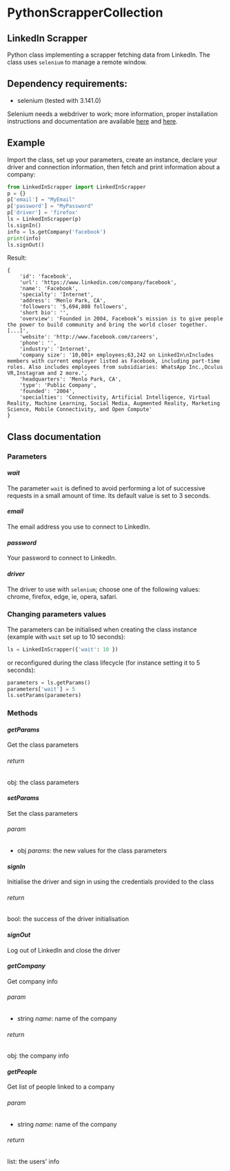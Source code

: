 # PythonScrapperCollection

## LinkedIn Scrapper

Python class implementing a scrapper fetching data from LinkedIn. The class uses `selenium` to manage a remote window.

## Dependency requirements:

* selenium (tested with 3.141.0)

Selenium needs a webdriver to work; more information, proper installation instructions and documentation are available [here](https://selenium-python.readthedocs.io/installation.html) and [here](https://pythonspot.com/selenium-webdriver/).

## Example

Import the class, set up your parameters, create an instance, declare your driver and connection information, then fetch and print information about a company:

```python
from LinkedInScrapper import LinkedInScrapper
p = {}
p['email'] = "MyEmail"
p['password'] = "MyPassword"
p['driver'] = 'firefox'
ls = LinkedInScrapper(p)
ls.signIn()
info = ls.getCompany('facebook')
print(info)
ls.signOut()
```

Result:

```
{
    'id': 'facebook', 
    'url': 'https://www.linkedin.com/company/facebook', 
    'name': 'Facebook', 
    'specialty': 'Internet', 
    'address': 'Menlo Park, CA', 
    'followers': '5,694,808 followers', 
    'short bio': '', 
    'overview': 'Founded in 2004, Facebook’s mission is to give people the power to build community and bring the world closer together. [...]',
    'website': 'http://www.facebook.com/careers', 
    'phone': '', 
    'industry': 'Internet', 
    'company size': '10,001+ employees;63,242 on LinkedIn\nIncludes members with current employer listed as Facebook, including part-time roles. Also includes employees from subsidiaries: WhatsApp Inc.,Oculus VR,Instagram and 2 more.',
    'headquarters': 'Menlo Park, CA', 
    'type': 'Public Company', 
    'founded': '2004', 
    'specialties': 'Connectivity, Artificial Intelligence, Virtual Reality, Machine Learning, Social Media, Augmented Reality, Marketing Science, Mobile Connectivity, and Open Compute'
}
```

## Class documentation

### Parameters

#### _wait_

The parameter `wait` is defined to avoid performing a lot of successive requests in a small amount of time. Its default value is set to 3 seconds.

#### _email_

The email address you use to connect to LinkedIn.

#### _password_

Your password to connect to LinkedIn.

#### _driver_

The driver to use with `selenium`; choose one of the following values: chrome, firefox, edge, ie, opera, safari.


### Changing parameters values

The parameters can be initialised when creating the class instance (example with `wait` set up to 10 seconds):

```python
ls = LinkedInScrapper({'wait': 10 })
```

or reconfigured during the class lifecycle (for instance setting it to 5 seconds):

```python
parameters = ls.getParams()
parameters['wait'] = 5
ls.setParams(parameters)
```

### Methods

#### _getParams_

Get the class parameters

###### return
obj: the class parameters


#### _setParams_

Set the class parameters

###### param 
* obj *params*: the new values for the class parameters


#### _signIn_

Initialise the driver and sign in using the credentials provided to the class

###### return
bool: the success of the driver initialisation


#### _signOut_

Log out of LinkedIn and close the driver


#### _getCompany_

Get company info

###### param
* string *name*: name of the company

###### return
obj: the company info


#### _getPeople_

Get list of people linked to a company

###### param
* string *name*: name of the company

###### return
list: the users' info


